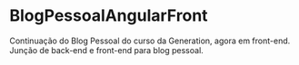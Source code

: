 # BlogPessoalAngularFront
Continuação do Blog Pessoal do curso da Generation, agora em front-end. Junção de back-end e front-end para blog pessoal.
